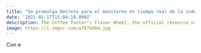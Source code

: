 ```yaml
---
title: "Se promulga Decreto para el monitoreo en tiempo real de la industria acuícola en Chile"
date: '2021-01-17T15:04:10.000Z'
description: The Coffee Taster’s Flavor Wheel, the official resource used by coffee tasters, has been revised for the first time this year.
image: https://i.imgur.com/af87UX6m.jpg
---
```


Con e
